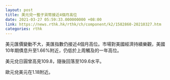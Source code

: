 ```yaml
---
layout: post
title: 美元兌一籃子貨幣接近4個月高位
date: 2021-03-27 05:59:33.000000000 +08:00
link: https://news.rthk.hk/rthk/ch/component/k2/1582860-20210327.htm
categories: rthk
---
```


美元匯價變動不大，美匯指數仍接近4個月高位。市場對美國經濟持續樂觀，美國10年期債息升至1.66%附近，仍低於上周觸及的一年高位。

美元兌日圓曾高見109.8，隨後回落至109.6水平。

歐元兌美元在1.18附近。
